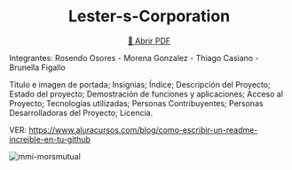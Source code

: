 <h1 align="center"> Lester-s-Corporation  </h1>       <p align="center">
  <a href="https://github.com/user-attachments/assets/08d041d2-6d59-43e8-9c2b-a6d8246c860a 
 ">📄 Abrir PDF</a>
</p>

Integrantes: Rosendo Osores - Morena Gonzalez - Thiago Casiano - Brunella Figallo

Título e imagen de portada; Insignias; Índice; Descripción del Proyecto; Estado del proyecto; Demostración de funciones y aplicaciones; Acceso al Proyecto; Tecnologías utilizadas; Personas Contribuyentes; Personas Desarrolladoras del Proyecto; Licencia.

VER: https://www.aluracursos.com/blog/como-escribir-un-readme-increible-en-tu-github

![mmi-morsmutual](https://github.com/user-attachments/assets/5bc600ad-72a8-48b5-859e-7de613894ecb)
